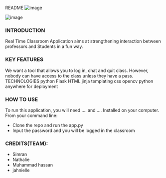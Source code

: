 README
![image](https://user-images.githubusercontent.com/59165844/151706593-6873686e-8a31-4400-8dc2-b5fbef3fccab.png)


![image](https://user-images.githubusercontent.com/59165844/151706608-4b734f74-7ab4-4950-8b3b-974c85e34b00.png)


### INTRODUCTION
Real Time Classroom Application aims at strengthening interaction between professors and Students in a fun way.


### KEY FEATURES
We want a tool that allows you to log in, chat and quit class. However, nobody can have access to the class unless they have a pass.  
TECHNOLOGIES
python
Flask
HTML
jinja templating
css
opencv
python anywhere for deployment

### HOW TO USE
To run this application, you will need …. and …. Installed on your computer. From your command line:
* Clone the repo and run the app.py
* Input the password and you will be logged in the classroom
### CREDITS(TEAM):

* Simran
* Nathalie
* Muhammad hassan
* jahnielle
